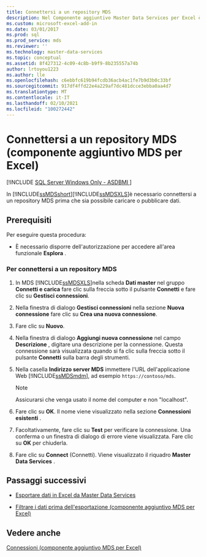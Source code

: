 ```yaml
---
title: Connettersi a un repository MDS
description: Nel Componente aggiuntivo Master Data Services per Excel è necessario connettersi a un repository di Master Data Services prima di poter caricare o pubblicare dati.
ms.custom: microsoft-excel-add-in
ms.date: 03/01/2017
ms.prod: sql
ms.prod_service: mds
ms.reviewer: ''
ms.technology: master-data-services
ms.topic: conceptual
ms.assetid: 8f427312-4c09-4c8b-b9f9-8b235557a74b
author: lrtoyou1223
ms.author: lle
ms.openlocfilehash: c6ebbfc619b94fcdb36acb4ac1fe7b9d3b0c33bf
ms.sourcegitcommit: 917df4ffd22e4a229af7dc481dcce3ebba0aa4d7
ms.translationtype: MT
ms.contentlocale: it-IT
ms.lasthandoff: 02/10/2021
ms.locfileid: "100272442"
---
```

# <a name="connect-to-an-mds-repository-mds-add-in-for-excel"></a>Connettersi a un repository MDS (componente aggiuntivo MDS per Excel)

[!INCLUDE [SQL Server Windows Only - ASDBMI ](../../includes/applies-to-version/sql-windows-only-asdbmi.md)]

  In [!INCLUDE[ssMDSshort](../../includes/ssmdsshort-md.md)][!INCLUDE[ssMDSXLS](../../includes/ssmdsxls-md.md)]è necessario connettersi a un repository MDS prima che sia possibile caricare o pubblicare dati.  
  
## <a name="prerequisites"></a>Prerequisiti  
 Per eseguire questa procedura:  
  
-   È necessario disporre dell'autorizzazione per accedere all'area funzionale **Esplora** .  
  
### <a name="to-connect-to-an-mds-repository"></a>Per connettersi a un repository MDS  
  
1.  In MDS [!INCLUDE[ssMDSXLS](../../includes/ssmdsxls-md.md)]nella scheda **Dati master** nel gruppo **Connetti e carica** fare clic sulla freccia sotto il pulsante **Connetti** e fare clic su **Gestisci connessioni**.  
  
2.  Nella finestra di dialogo **Gestisci connessioni** nella sezione **Nuova connessione** fare clic su **Crea una nuova connessione**.  
  
3.  Fare clic su **Nuovo**.  
  
4.  Nella finestra di dialogo **Aggiungi nuova connessione** nel campo **Descrizione** , digitare una descrizione per la connessione. Questa connessione sarà visualizzata quando si fa clic sulla freccia sotto il pulsante **Connetti** sulla barra degli strumenti.  
  
5.  Nella casella **Indirizzo server MDS** immettere l'URL dell'applicazione Web [!INCLUDE[ssMDSmdm](../../includes/ssmdsmdm-md.md)], ad esempio `https://contoso/mds`.  
  
    > [!NOTE]  
    >  Assicurarsi che venga usato il nome del computer e non "localhost".  
  
6.  Fare clic su **OK**. Il nome viene visualizzato nella sezione **Connessioni esistenti** .  
  
7.  Facoltativamente, fare clic su **Test** per verificare la connessione. Una conferma o un finestra di dialogo di errore viene visualizzata. Fare clic su **OK** per chiuderla.  
  
8.  Fare clic su **Connect** (Connetti). Viene visualizzato il riquadro **Master Data Services** .  
  
## <a name="next-steps"></a>Passaggi successivi  
  
-   [Esportare dati in Excel da Master Data Services](../../master-data-services/microsoft-excel-add-in/export-data-to-excel-from-master-data-services.md)  
  
-   [Filtrare i dati prima dell'esportazione &#40;componente aggiuntivo MDS per Excel&#41;](../../master-data-services/microsoft-excel-add-in/filter-data-before-exporting-mds-add-in-for-excel.md)  
  
## <a name="see-also"></a>Vedere anche  
 [Connessioni &#40;componente aggiuntivo MDS per Excel&#41;](../../master-data-services/microsoft-excel-add-in/connections-mds-add-in-for-excel.md)  
  
  
